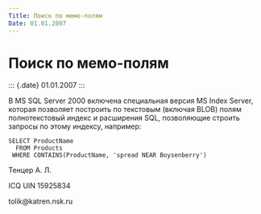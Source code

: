 ```yaml
---
Title: Поиск по мемо-полям
Date: 01.01.2007
---
```



Поиск по мемо-полям
===================

::: {.date}
01.01.2007
:::

В MS SQL Server 2000 включена специальная версия MS Index Server,
которая позволяет построить по текстовым (включая BLOB) полям
полнотекстовый индекс и расширения SQL, позволяющие строить запросы по
этому индексу, например:

    SELECT ProductName
      FROM Products
     WHERE CONTAINS(ProductName, 'spread NEAR Boysenberry')

Тенцер А. Л.

ICQ UIN 15925834

tolik\@katren.nsk.ru
